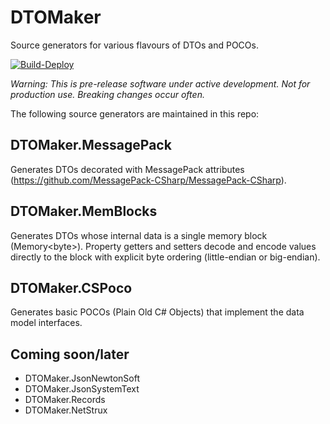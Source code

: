 # DTOMaker

Source generators for various flavours of DTOs and POCOs.

[![Build-Deploy](https://github.com/datafac/dtomaker/actions/workflows/dotnet.yml/badge.svg)](https://github.com/datafac/dtomaker/actions/workflows/dotnet.yml)

*Warning: This is pre-release software under active development. Not for production use. Breaking changes occur often.*

The following source generators are maintained in this repo:

## DTOMaker.MessagePack
Generates DTOs decorated with MessagePack attributes (https://github.com/MessagePack-CSharp/MessagePack-CSharp).

## DTOMaker.MemBlocks
Generates DTOs whose internal data is a single memory block (Memory\<byte\>). Property getters and setters decode and encode
values directly to the block with explicit byte ordering (little-endian or big-endian).

## DTOMaker.CSPoco
Generates basic POCOs (Plain Old C# Objects) that implement the data model interfaces.

## Coming soon/later
- DTOMaker.JsonNewtonSoft
- DTOMaker.JsonSystemText
- DTOMaker.Records
- DTOMaker.NetStrux
